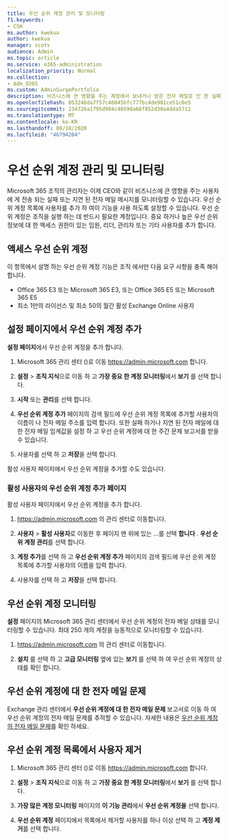 ```yaml
---
title: 우선 순위 계정 관리 및 모니터링
f1.keywords:
- CSH
ms.author: kwekua
author: kwekua
manager: scotv
audience: Admin
ms.topic: article
ms.service: o365-administration
localization_priority: Normal
ms.collection:
- Adm_O365
ms.custom: AdminSurgePortfolio
description: 비즈니스에 큰 영향을 주는 계정에서 보내거나 받은 전자 메일로 인 한 실패 및 지연 된 메시지를 모니터링 합니다.
ms.openlocfilehash: 053246da7f57c46045bfc777bc4de981ce51c6e5
ms.sourcegitcommit: 234726a1795d984c4659da68f852d30a4dda5711
ms.translationtype: MT
ms.contentlocale: ko-KR
ms.lasthandoff: 08/18/2020
ms.locfileid: "46794204"
---
```

# <a name="manage-and-monitor-priority-accounts"></a>우선 순위 계정 관리 및 모니터링

Microsoft 365 조직의 관리자는 이제 CEO와 같이 비즈니스에 큰 영향을 주는 사용자에 게 전송 되는 실패 또는 지연 된 전자 메일 메시지를 모니터링할 수 있습니다. 우선 순위 계정 목록에 사용자를 추가 하 여이 기능을 사용 하도록 설정할 수 있습니다. 우선 순위 계정은 조직을 실행 하는 데 반드시 필요한 계정입니다. 중요 하거나 높은 우선 순위 정보에 대 한 액세스 권한이 있는 임원, 리더, 관리자 또는 기타 사용자를 추가 합니다.

## <a name="access-priority-accounts"></a>액세스 우선 순위 계정

이 항목에서 설명 하는 우선 순위 계정 기능은 조직 에서만 다음 요구 사항을 충족 해야 합니다.

- Office 365 E3 또는 Microsoft 365 E3, 또는 Office 365 E5 또는 Microsoft 365 E5
- 최소 1만의 라이선스 및 최소 50의 월간 활성 Exchange Online 사용자

## <a name="add-priority-accounts-from-the-setup-page"></a>설정 페이지에서 우선 순위 계정 추가

**설정 페이지**에서 우선 순위 계정을 추가 합니다.

1. Microsoft 365 관리 센터 ()로 이동 <a href="https://go.microsoft.com/fwlink/p/?linkid=2024339" target="_blank">https://admin.microsoft.com</a> 합니다.

2. **설정**  >  **조직 지식**으로 이동 하 고 **가장 중요 한 계정 모니터링**에서 **보기** 를 선택 합니다.

3. **시작** 또는 **관리**를 선택 합니다.

4. **우선 순위 계정 추가** 페이지의 검색 필드에 우선 순위 계정 목록에 추가할 사용자의 이름이 나 전자 메일 주소를 입력 합니다. 또한 실패 하거나 지연 된 전자 메일에 대 한 전자 메일 임계값을 설정 하 고 우선 순위 계정에 대 한 주간 문제 보고서를 받을 수 있습니다.

5. 사용자를 선택 하 고 **저장**을 선택 합니다.

활성 사용자 페이지에서 우선 순위 계정을 추가할 수도 있습니다.

### <a name="add-priority-accounts-from-active-users-page"></a>활성 사용자의 우선 순위 계정 추가 페이지

활성 사용자 페이지에서 우선 순위 계정을 추가 합니다.

1. <a href="https://go.microsoft.com/fwlink/p/?linkid=2024339" target="_blank">https://admin.microsoft.com</a> 의 관리 센터로 이동합니다.

2. **사용자**  >  **활성 사용자**로 이동한 후 페이지 맨 위에 있는 ...를 선택 **합니다** . **우선 순위 계정 관리**를 선택 합니다.

3. **계정 추가**를 선택 하 고 **우선 순위 계정 추가** 페이지의 검색 필드에 우선 순위 계정 목록에 추가할 사용자의 이름을 입력 합니다.

4. 사용자를 선택 하 고 **저장**을 선택 합니다.

## <a name="monitor-your-priority-accounts"></a>우선 순위 계정 모니터링

**설정** 페이지의 Microsoft 365 관리 센터에서 우선 순위 계정의 전자 메일 상태를 모니터링할 수 있습니다. 최대 250 개의 계정을 능동적으로 모니터링할 수 있습니다.

1. <a href="https://go.microsoft.com/fwlink/p/?linkid=2024339" target="_blank">https://admin.microsoft.com</a> 의 관리 센터로 이동합니다.

2. **설치** 를 선택 하 고 **고급 모니터링** 옆에 있는 **보기** 를 선택 하 여 우선 순위 계정의 상태를 확인 합니다.

## <a name="email-issues-for-priority-accounts"></a>우선 순위 계정에 대 한 전자 메일 문제

Exchange 관리 센터에서 **우선 순위 계정에 대 한 전자 메일 문제** 보고서로 이동 하 여 우선 순위 계정의 전자 메일 문제를 추적할 수 있습니다. 자세한 내용은 [우선 순위 계정의 전자 메일 문제](https://review.docs.microsoft.com/en-us/Exchange/mail-flow-best-practices/mail-flow-insights/mfi-email-issues-for-priority-accounts?branch=Priority-chrisda)를 확인 하세요.

## <a name="remove-a-user-from-the-priority-accounts-list"></a>우선 순위 계정 목록에서 사용자 제거

1. Microsoft 365 관리 센터 ()로 이동 <a href="https://go.microsoft.com/fwlink/p/?linkid=2024339" target="_blank">https://admin.microsoft.com</a> 합니다.

2. **설정**  >  **조직 지식**으로 이동 하 고 **가장 중요 한 계정 모니터링**에서 **보기** 를 선택 합니다.

3. **가장 많은 계정 모니터링** 페이지의 **이 기능 관리**에서 **우선 순위 계정을** 선택 합니다.

4. **우선 순위 계정** 페이지에서 목록에서 제거할 사용자를 하나 이상 선택 하 고 **계정 제거**를 선택 합니다.